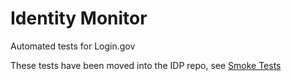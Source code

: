 Identity Monitor
================

Automated tests for Login.gov

These tests have been moved into the IDP repo, see [Smoke Tests](https://github.com/18f/identity-idp#smoke-tests)
